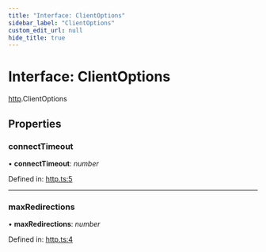 ```yaml
---
title: "Interface: ClientOptions"
sidebar_label: "ClientOptions"
custom_edit_url: null
hide_title: true
---
```


# Interface: ClientOptions

[http](../modules/http.md).ClientOptions

## Properties

### connectTimeout

• **connectTimeout**: *number*

Defined in: [http.ts:5](https://github.com/tauri-apps/tauri/blob/b9cbaad4/api/src/http.ts#L5)

___

### maxRedirections

• **maxRedirections**: *number*

Defined in: [http.ts:4](https://github.com/tauri-apps/tauri/blob/b9cbaad4/api/src/http.ts#L4)
